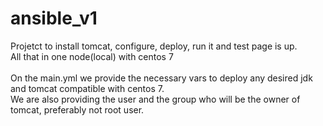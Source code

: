 # ansible_v1
Projetct to install tomcat, configure, deploy, run it and test page is up. 
<br>All that in one node(local) with centos 7
<br>
<br>On the main.yml we provide the necessary vars to deploy any desired jdk and tomcat compatible with centos 7.
<br>We are also providing the user and the group who will be the owner of tomcat, preferably not root user.
